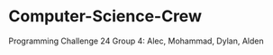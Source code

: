 Computer-Science-Crew
=====================
Programming Challenge 24
Group 4: Alec, Mohammad, Dylan, Alden
